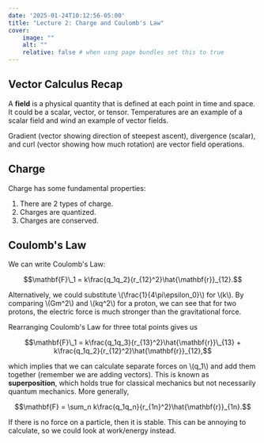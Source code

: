 ```yaml
---
date: '2025-01-24T10:12:56-05:00'
title: "Lecture 2: Charge and Coulomb's Law"
cover:
    image: ""
    alt: ""
    relative: false # when usng page bundles set this to true
---
```


## Vector Calculus Recap

A **field** is a physical quantity that is defined at each point in time and space. It could be a scalar, vector, or tensor. Temperatures are an example of a scalar field and wind an example of vector fields.

Gradient (vector showing direction of steepest ascent), divergence (scalar), and curl (vector showing how much rotation) are vector field operations.

## Charge

Charge has some fundamental properties:
1. There are 2 types of charge.
2. Charges are quantized.
3. Charges are conserved.

## Coulomb's Law

We can write Coulomb's Law:

$$\mathbf{F}\_1 = k\frac{q_1q_2}{r_{12}^2}\hat{\mathbf{r}}_{12}.$$

Alternatively, we could substitute \\(\frac{1}{4\pi\epsilon_0}\\) for \\(k\\). By comparing \\(Gm^2\\) and \\(kq^2\\) for a proton, we can see that for two protons, the electric force is much stronger than the gravitational force.

Rearranging Coulomb's Law for three total points gives us

$$\mathbf{F}\_1 = k\frac{q_1q_3}{r_{13}^2}\hat{\mathbf{r}}\_{13} + k\frac{q_1q_2}{r_{12}^2}\hat{\mathbf{r}}_{12},$$

which implies that we can calculate separate forces on \\(q_1\\) and add them together (remember we are adding vectors). This is known as **superposition**, which holds true for classical mechanics but not necessarily quantum mechanics. More generally,

$$\mathbf{F} = \sum_n k\frac{q_1q_n}{r_{1n}^2}\hat{\mathbf{r}}_{1n}.$$

If there is no force on a particle, then it is stable. This can be annoying to calculate, so we could look at work/energy instead.